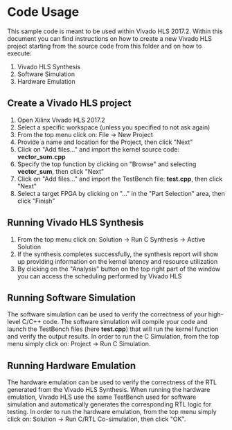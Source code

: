# Code Usage
This sample code is meant to be used within Vivado HLS 2017.2.
Within this document you can find instructions on how to create a new Vivado HLS project starting from the source code from this folder and on how to execute:

1. Vivado HLS Synthesis
2. Software Simulation
3. Hardware Emulation

## Create a Vivado HLS project

1. Open Xilinx Vivado HLS 2017.2
2. Select a specific workspace (unless you specified to not ask again)
3. From the top menu click on: File -> New Project
4. Provide a name and location for the Project, then click "Next"
5. Click on "Add files..." and import the kernel source code: **vector_sum.cpp**
6. Specify the top function by clicking on "Browse" and selecting **vector_sum**, then click "Next"
7. Click on "Add files..." and import the TestBench file: **test.cpp**, then click "Next"
8. Select a target FPGA by clicking on "..." in the "Part Selection" area, then click "Finish"

## Running Vivado HLS Synthesis

1. From the top menu click on: Solution -> Run C Synthesis -> Active Solution
2. If the synthesis completes successfully, the synthesis report will show up providing information on the kernel latency and resource utilization
3. By clicking on the "Analysis" button on the top right part of the window you can access the scheduling performed by Vivado HLS

## Running Software Simulation

The software simulation can be used to verify the correctness of your high-level C/C++ code. The software simulation will compile your code and launch the TestBench files (here **test.cpp**) that will run the kernel function and verify the output results.
In order to run the C Simulation, from the top menu simply click on: Project -> Run C Simulation.

## Running Hardware Emulation

The hardware emulation can be used to verify the correctness of the RTL generated from the Vivado HLS Synthesis. When running the hardware emulation, Vivado HLS use the same TestBench used for software simulation and automatically generates the corresponding RTL logic for testing. In order to run the hardware emulation, from the top menu simply click on: Solution -> Run C/RTL Co-simulation, then click "OK".


